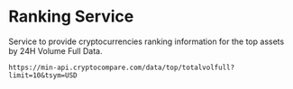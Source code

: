 # Ranking Service

Service to provide cryptocurrencies ranking information for the top assets by 24H Volume Full Data.

`https://min-api.cryptocompare.com/data/top/totalvolfull?limit=10&tsym=USD`